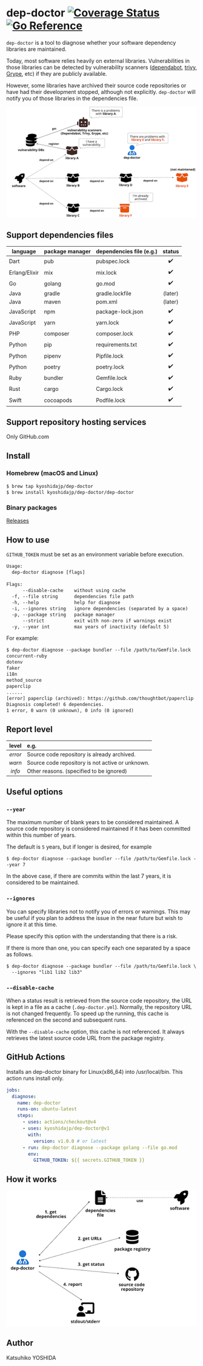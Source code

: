# dep-doctor [![Coverage Status](https://coveralls.io/repos/github/kyoshidajp/dep-doctor/badge.svg?branch=main&kill_cache=1)](https://coveralls.io/github/kyoshidajp/dep-doctor?branch=main) [![Go Reference](https://pkg.go.dev/badge/github.com/kyoshidajp/dep-doctor.svg)](https://pkg.go.dev/github.com/kyoshidajp/dep-doctor)

`dep-doctor` is a tool to diagnose whether your software dependency libraries are maintained.

Today, most software relies heavily on external libraries. Vulnerabilities in those libraries can be detected by vulnerability scanners ([dependabot](https://docs.github.com/en/code-security/dependabot), [trivy](https://aquasecurity.github.io/trivy), [Grype](https://github.com/anchore/grype), etc) if they are publicly available.

However, some libraries have archived their source code repositories or have had their development stopped, although not explicitly. `dep-doctor` will notify you of those libraries in the dependencies file.

![overview](doc/images/dep-doctor_overview.png "dep-doctor overview")

## Support dependencies files

| language | package manager | dependencies file (e.g.) | status |
| -------- | ------------- | -- | :----: |
| Dart | pub | pubspec.lock | :heavy_check_mark: |
| Erlang/Elixir | mix | mix.lock | :heavy_check_mark: |
| Go | golang | go.mod | :heavy_check_mark: |
| Java | gradle | gradle.lockfile | (later) |
| Java | maven | pom.xml | (later) |
| JavaScript | npm | package-lock.json | :heavy_check_mark: |
| JavaScript | yarn | yarn.lock | :heavy_check_mark: |
| PHP | composer | composer.lock | :heavy_check_mark: |
| Python | pip | requirements.txt | :heavy_check_mark: |
| Python | pipenv | Pipfile.lock | :heavy_check_mark: |
| Python | poetry | poetry.lock | :heavy_check_mark: |
| Ruby | bundler | Gemfile.lock | :heavy_check_mark: |
| Rust | cargo | Cargo.lock | :heavy_check_mark: |
| Swift | cocoapods | Podfile.lock | :heavy_check_mark: |

## Support repository hosting services

Only GitHub.com

## Install

### Homebrew (macOS and Linux)

```console
$ brew tap kyoshidajp/dep-doctor
$ brew install kyoshidajp/dep-doctor/dep-doctor
```

### Binary packages

[Releases](https://github.com/kyoshidajp/dep-doctor/releases)

## How to use

`GITHUB_TOKEN` must be set as an environment variable before execution.

```console
Usage:
  dep-doctor diagnose [flags]

Flags:
      --disable-cache    without using cache
  -f, --file string      dependencies file path
  -h, --help             help for diagnose
  -i, --ignores string   ignore dependencies (separated by a space)
  -p, --package string   package manager
      --strict           exit with non-zero if warnings exist
  -y, --year int         max years of inactivity (default 5)
```

For example:

```console
$ dep-doctor diagnose --package bundler --file /path/to/Gemfile.lock
concurrent-ruby
dotenv
faker
i18n
method_source
paperclip
......
[error] paperclip (archived): https://github.com/thoughtbot/paperclip
Diagnosis completed! 6 dependencies.
1 error, 0 warn (0 unknown), 0 info (0 ignored)
```

## Report level

| level | e.g. |
| :---: | :---------- |
| *error* | Source code repository is already archived. |
| *warn* | Source code repository is not active or unknown. |
| *info* | Other reasons. (specified to be ignored) | |

## Useful options

### `--year`

The maximum number of blank years to be considered maintained. A source code repository is considered maintained if it has been committed within this number of years.

The default is `5` years, but if longer is desired, for example

```console
$ dep-doctor diagnose --package bundler --file /path/to/Gemfile.lock --year 7
```

In the above case, if there are commits within the last 7 years, it is considered to be maintained.

### `--ignores`

You can specify libraries not to notify you of errors or warnings. This may be useful if you plan to address the issue in the near future but wish to ignore it at this time.

Please specify this option with the understanding that there is a risk.

If there is more than one, you can specify each one separated by a space as follows.

```console
$ dep-doctor diagnose --package bundler --file /path/to/Gemfile.lock \
  --ignores "lib1 lib2 lib3"
```

### `--disable-cache`

When a status result is retrieved from the source code repository, the URL is kept in a file as a cache (`.dep-doctor.yml`). Normally, the repository URL is not changed frequently. To speed up the running, this cache is referenced on the second and subsequent runs.

With the `--disable-cache` option, this cache is not referenced. It always retrieves the latest source code URL from the package registry.

## GitHub Actions

Installs an dep-doctor binary for Linux(x86_64) into /usr/local/bin. This action runs install only.

```yml
jobs:
  diagnose:
    name: dep-doctor
    runs-on: ubuntu-latest
    steps:
      - uses: actions/checkout@v4
      - uses: kyoshidajp/dep-doctor@v1
        with:
          version: v1.0.0 # or latest
      - run: dep-doctor diagnose --package golang --file go.mod
        env:
          GITHUB_TOKEN: ${{ secrets.GITHUB_TOKEN }}
```

## How it works

![how_works](doc/images/how_works.png "dep-doctor how works")

## Author
Katsuhiko YOSHIDA

